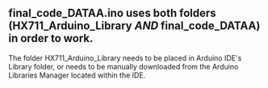 ## final_code_DATAA.ino uses both folders (HX711_Arduino_Library ***AND*** final_code_DATAA) in order to work.

The folder HX711_Arduino_Library needs to be placed in Arduino IDE's Library folder, or needs to be manually downloaded from the Arduino Libraries Manager located within the IDE.
